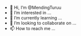 - 👋 Hi, I’m @MendingTuruu
- 👀 I’m interested in ...
- 🌱 I’m currently learning ...
- 💞️ I’m looking to collaborate on ...
- 📫 How to reach me ...

<!---
MendingTuruu/MendingTuruu is a ✨ special ✨ repository because its `README.md` (this file) appears on your GitHub profile.
You can click the Preview link to take a look at your changes.
--->
